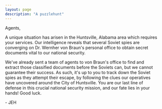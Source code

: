 ```yaml
---
layout: page
description: "A puzzlehunt"
---
```


Agents,

A unique situation has arisen in the Huntsville, Alabama area which
requires your services. Our intelligence reveals that several Soviet spies
are converging on Dr. Wernher von Braun's personal office to obtain
secret documents vital to our national security.

We've already sent a team of agents to von Braun's office to find and extract
those classified documents before the Soviets can, but we cannot
guarantee their success. As such, it's up to you to track down the Soviet
spies as they attempt their escape, by following the clues
our operatives have uncovered around the City of Huntsville. You are our
last line of defense in this crucial national security mission,
and our fate lies in your hands! Good luck.

\- JEH

